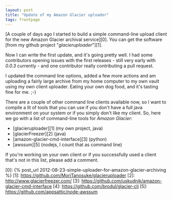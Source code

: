 ```yaml
---
layout: post
title: "Update of my Amazon Glacier uploader"
tags: frontpage
---
```


[A couple of days ago I started to build a simple command-line upload client for the new Amazon Glacier archival service][0]. 
You can get the software [from my github project "*glacieruploader*"][1].

Now I can write the first update, and it's going pretty well. I had some contributors opening issues with the first 
releases - still very early with *0.0.3* currently - and one contributor really contributing a pull request.

I updated the command line options, added a few more actions and am uploading a fairly large archive from my home 
computer to my own vault using my own client uploader. Eating your own dog food, and it's tasting fine for me. ;-)

There are a couple of other command line clients available now, so I want to compile a lit of tools that you can 
use if you don't have a full java environment on your system or if you simply don't like my client. So, here we 
go with a list of command-line tools for *Amazon Glacier*:

* [glacieruploader][1] (my own project, java)
* [glacierFreezer][2] (java)
* [amazon-glacier-cmd-interface][3] (python)
* [awssum][5] (nodejs, I count that as command line)

If you're working on your own client or if you successfully used a client that's not in this list, please add a comment.

[0]: {% post_url 2012-08-23-simple-uploader-for-amazon-glacier-archiving %}
[1]: https://github.com/MoriTanosuke/glacieruploader
[2]: http://www.glacierfreezer.com/
[3]: https://github.com/uskudnik/amazon-glacier-cmd-interface
[4]: https://github.com/brodul/glacier-cli
[5]: https://github.com/appsattic/node-awssum

